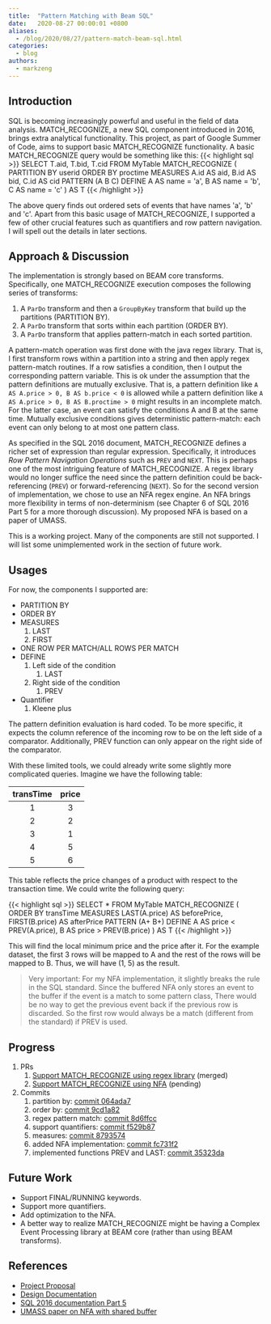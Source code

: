 ```yaml
---
title:  "Pattern Matching with Beam SQL"
date:   2020-08-27 00:00:01 +0800
aliases:
  - /blog/2020/08/27/pattern-match-beam-sql.html
categories:
  - blog
authors:
  - markzeng
---
```

<!--
Licensed under the Apache License, Version 2.0 (the "License");
you may not use this file except in compliance with the License.
You may obtain a copy of the License at
http://www.apache.org/licenses/LICENSE-2.0
Unless required by applicable law or agreed to in writing, software
distributed under the License is distributed on an "AS IS" BASIS,
WITHOUT WARRANTIES OR CONDITIONS OF ANY KIND, either express or implied.
See the License for the specific language governing permissions and
limitations under the License.
-->

## Introduction

SQL is becoming increasingly powerful and useful in the field of data analysis. MATCH\_RECOGNIZE,
a new SQL component introduced in 2016, brings extra analytical functionality. This project,
as part of Google Summer of Code, aims to support basic MATCH\_RECOGNIZE functionality. A basic MATCH\_RECOGNIZE
query would be something like this:
{{< highlight sql >}}
SELECT T.aid, T.bid, T.cid
FROM MyTable
    MATCH_RECOGNIZE (
      PARTITION BY userid
      ORDER BY proctime
      MEASURES
        A.id AS aid,
        B.id AS bid,
        C.id AS cid
      PATTERN (A B C)
      DEFINE
        A AS name = 'a',
        B AS name = 'b',
        C AS name = 'c'
    ) AS T
{{< /highlight >}}

The above query finds out ordered sets of events that have names 'a', 'b' and 'c'. Apart from this basic usage of
MATCH\_RECOGNIZE, I supported a few of other crucial features such as quantifiers and row pattern navigation. I will spell out
the details in later sections.

## Approach & Discussion

The implementation is strongly based on BEAM core transforms. Specifically, one MATCH\_RECOGNIZE execution composes the
following series of transforms:

1. A `ParDo` transform and then a `GroupByKey` transform that build up the partitions (PARTITION BY).
2. A `ParDo` transform that sorts within each partition (ORDER BY).
3. A `ParDo` transform that applies pattern-match in each sorted partition.

A pattern-match operation was first done with the java regex library. That is, I first transform rows within a partition into
a string and then apply regex pattern-match routines. If a row satisfies a condition, then I output the corresponding pattern variable.
This is ok under the assumption that the pattern definitions are mutually exclusive. That is, a pattern definition like `A AS A.price > 0, B AS b.price < 0` is allowed while
a pattern definition like `A AS A.price > 0, B AS B.proctime > 0` might results in an incomplete match. For the latter case,
an event can satisfy the conditions A and B at the same time. Mutually exclusive conditions gives deterministic pattern-match:
each event can only belong to at most one pattern class.

As specified in the SQL 2016 document, MATCH\_RECOGNIZE defines a richer set of expression than regular expression. Specifically,
it introduces *Row Pattern Navigation Operations* such as `PREV` and `NEXT`. This is perhaps one of the most intriguing feature of
MATCH\_RECOGNIZE. A regex library would no longer suffice the need since the pattern definition could be back-referencing (`PREV`) or
forward-referencing (`NEXT`). So for the second version of implementation, we chose to use an NFA regex engine. An NFA brings more flexibility
in terms of non-determinism (see Chapter 6 of SQL 2016 Part 5 for a more thorough discussion). My proposed NFA is based on a paper of UMASS.

This is a working project. Many of the components are still not supported. I will list some unimplemented work in the section
of future work.

## Usages

For now, the components I supported are:

- PARTITION BY
- ORDER BY
- MEASURES
    1. LAST
    2. FIRST
- ONE ROW PER MATCH/ALL ROWS PER MATCH
- DEFINE
    1. Left side of the condition
        1. LAST
    2. Right side of the condition
        1. PREV
- Quantifier
    1. Kleene plus

The pattern definition evaluation is hard coded. To be more specific, it expects the column reference of the incoming row
to be on the left side of a comparator. Additionally, PREV function can only appear on the right side of the comparator.

With these limited tools, we could already write some slightly more complicated queries. Imagine we have the following
table:

| transTime | price |
| :---: | :---: |
| 1 | 3 |
| 2 | 2 |
| 3 | 1 |
| 4 | 5 |
| 5 | 6 |

This table reflects the price changes of a product with respect to the transaction time. We could write the following
query:

{{< highlight sql >}}
SELECT *
FROM MyTable
    MATCH_RECOGNIZE (
      ORDER BY transTime
      MEASURES
        LAST(A.price) AS beforePrice,
        FIRST(B.price) AS afterPrice
      PATTERN (A+ B+)
      DEFINE
        A AS price < PREV(A.price),
        B AS price > PREV(B.price)
    ) AS T
{{< /highlight >}}

This will find the local minimum price and the price after it. For the example dataset, the first 3 rows will be
mapped to A and the rest of the rows will be mapped to B. Thus, we will have (1, 5) as the result.

> Very important: For my NFA implementation, it slightly breaks the rule in the SQL standard. Since the buffered NFA
only stores an event to the buffer if the event is a match to some pattern class, There would be no way to get the
previous event back if the previous row is discarded. So the first row would always be a match (different from the standard)
if PREV is used.

## Progress

1. PRs
    1. [Support MATCH\_RECOGNIZE using regex library](https://github.com/apache/beam/pull/12232) (merged)
    2. [Support MATCH\_RECOGNIZE using NFA](https://github.com/apache/beam/pull/12532) (pending)
2. Commits
    1. partition by: [commit 064ada7](https://github.com/apache/beam/pull/12232/commits/064ada7257970bcb1d35530be1b88cb3830f242b)
    2. order by: [commit 9cd1a82](https://github.com/apache/beam/pull/12232/commits/9cd1a82bec7b2f7c44aacfbd72f5f775bb58b650)
    3. regex pattern match: [commit 8d6ffcc](https://github.com/apache/beam/pull/12232/commits/8d6ffcc213e30999fc495c119b68da4f62fad258)
    4. support quantifiers: [commit f529b87](https://github.com/apache/beam/pull/12232/commits/f529b876a2c2e43d012c71b3a83ebd55eb16f4ff)
    5. measures: [commit 8793574](https://github.com/apache/beam/pull/12232/commits/87935746647611aa139d664ebed10c8e638bb024)
    6. added NFA implementation: [commit fc731f2](https://github.com/apache/beam/pull/12532/commits/fc731f2b0699d11853e7b76da86456427d434a2a)
    7. implemented functions PREV and LAST: [commit 35323da](https://github.com/apache/beam/pull/12532/commits/fc731f2b0699d11853e7b76da86456427d434a2a)

## Future Work

- Support FINAL/RUNNING keywords.
- Support more quantifiers.
- Add optimization to the NFA.
- A better way to realize MATCH\_RECOGNIZE might be having a Complex Event Processing library at BEAM core (rather than using BEAM transforms).

<!-- Related Documents:
        - proposal
        - design doc
        - SQL 2016 standard
        - UMASS NFA^b paper
-->

## References

- [Project Proposal](https://drive.google.com/file/d/1ZuFZV4dCFVPZW_-RiqbU0w-vShaZh_jX/view?usp=sharing)
- [Design Documentation](https://s.apache.org/beam-sql-pattern-recognization)
- [SQL 2016 documentation Part 5](https://www.iso.org/standard/65143.html)
- [UMASS paper on NFA with shared buffer](https://dl.acm.org/doi/10.1145/1376616.1376634)
